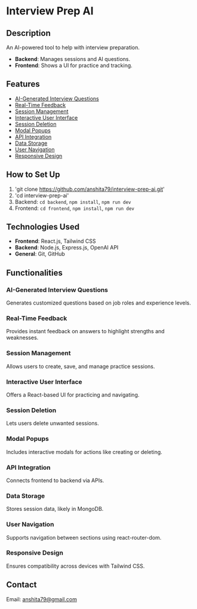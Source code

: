 # Interview Prep AI

## Description
An AI-powered tool to help with interview preparation.
- **Backend**: Manages sessions and AI questions.
- **Frontend**: Shows a UI for practice and tracking.

## Features
- [AI-Generated Interview Questions](#functionalities)
- [Real-Time Feedback](#functionalities)
- [Session Management](#functionalities)
- [Interactive User Interface](#functionalities)
- [Session Deletion](#functionalities)
- [Modal Popups](#functionalities)
- [API Integration](#functionalities)
- [Data Storage](#functionalities)
- [User Navigation](#functionalities)
- [Responsive Design](#functionalities)

## How to Set Up
1. 'git clone https://github.com/anshita79/interview-prep-ai.git'
2. 'cd interview-prep-ai'
3. Backend: `cd backend`, `npm install`, `npm run dev`
4. Frontend: `cd frontend`, `npm install`, `npm run dev`

## Technologies Used
- **Frontend**: React.js, Tailwind CSS
- **Backend**: Node.js, Express.js, OpenAI API
- **General**: Git, GitHub

## Functionalities
### AI-Generated Interview Questions
Generates customized questions based on job roles and experience levels.
### Real-Time Feedback
Provides instant feedback on answers to highlight strengths and weaknesses.
### Session Management
Allows users to create, save, and manage practice sessions.
### Interactive User Interface
Offers a React-based UI for practicing and navigating.
### Session Deletion
Lets users delete unwanted sessions.
### Modal Popups
Includes interactive modals for actions like creating or deleting.
### API Integration
Connects frontend to backend via APIs.
### Data Storage
Stores session data, likely in MongoDB.
### User Navigation
Supports navigation between sections using react-router-dom.
### Responsive Design
Ensures compatibility across devices with Tailwind CSS.

## Contact
Email: anshita79@gmail.com
